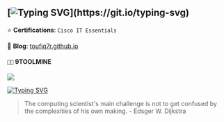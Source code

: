 ## [![Typing SVG](https://readme-typing-svg.herokuapp.com?font=Fira+Code&pause=1000&color=41B883&width=435&lines=hey+there!)](https://git.io/typing-svg)

<!-- 💬 **Me?** an engineer/developer based in Bangladesh, -->

<!--
:coffee: &emsp;Connect with me!

[![Twitter Badge](https://img.shields.io/badge/Twitter-1DA1F2?style=for-the-badge&logo=twitter&logoColor=white)](https://twitter.com/toufiqahmedshr) [![Facebook Badge](https://img.shields.io/badge/Facebook-1877F2?style=for-the-badge&logo=facebook&logoColor=white)](https://facebook.com/toufiqahmedshr) [![Linkedin Badge](https://img.shields.io/badge/LinkedIn-0077B5?style=for-the-badge&logo=linkedin&logoColor=white)](https://www.linkedin.com/in/toufiqahmedshr/) [![Instagram Badge](https://img.shields.io/badge/Instagram-E4405F?style=for-the-badge&logo=instagram&logoColor=white)](https://instagram.com/toufiqahmedshr) [![Mail Badge](https://img.shields.io/badge/Gmail-D14836?style=for-the-badge&logo=gmail&logoColor=white)](mailto:md.toufiqahmedshr@gmail.com)

-->
<!--
🌱 **Projects**: 

- `💉` **`yet-another-language`**<br>
\\___[ an interpreted language with built-in garbage collection (in dev)<br>
&nbsp;&nbsp;&nbsp;&nbsp;&nbsp;&nbsp;&nbsp;\\\_ `C` ]

- `🐧` **`nour`**<br>
\\___[ an AI assistant designed to provide intelligent support, information, and assistance through natural language interactions (in dev)<br>
&nbsp;&nbsp;&nbsp;&nbsp;&nbsp;&nbsp;&nbsp;\\\_ `Python` ]
-->
⭐ **Certifications**: `Cisco IT Essentials`

📝 **Blog**: [toufiq7r.github.io](https://toufiq7r.github.io/)

<!-- <div align="center"> -->
<!-- [![](https://visitcount.itsvg.in/api?id=toufiq7r&label=Profile%20Views&pretty=true)](https://visitcount.itsvg.in) -->

#### `👨‍💻` 9TOOLMINE
[![](https://skillicons.dev/icons?i=c,cpp,python,git,bash,powershell,visualstudio,vscode,linux)](https://skillicons.dev)

<!-- </div> -->

<!-- ### My Github Stats -->
<!-- <p align="center"> <img src="https://github-readme-stats.vercel.app/api?username=toufiqahmedshr&show_icons=true&count_private=true&theme=dark" alt="toufiqahmedshr" /> -->
<!--
### My Projects

<table>
  <thead align="center">
    <tr border: none;>
      <td><b>Projects</b></td>
      <td><b>Description</b></td>
    </tr>
  </thead>
  <tbody>
    <tr>
      <td><a href="https://github.com/toufiq7r/yet-another-language">yal</a></td>
      <td>an interpreted language with built-in garbage collection (in dev)</td>
    </tr>
    <tr>
      <td><a href="https://github.com/toufiq7r/nour">nour</a></td>
      <td>an AI assistant designed to provide intelligent support, information, and assistance through natural language interactions (in dev)</td>
    </tr>
    <tr>
      <td><a href="https://marketplace.visualstudio.com/items?itemName=toufiqahmedshr.monochrome-theme" target="_blank">Monochrome</a></td>
      <td>Visual Studio Code Color Theme</td>
    </tr>
  </tbody>
</table>
-->
<!--
<div align="center">
          
![](http://github-profile-summary-cards.vercel.app/api/cards/profile-details?username=toufiq7r&theme=vue) <br>

</div>
-->
[![Typing SVG](https://readme-typing-svg.herokuapp.com?font=Fira+Code&size=10&duration=5010&pause=1000&color=41B883&multiline=true&width=435&lines=%5B+0x0F7A1D+%5D+--+Kernel+panic+-+not+syncing%3A+Fatal+exception+in+interrupt)](https://git.io/typing-svg)
<!--  TOP LANGUAGES STATISTICS -->
<!--  [![Top Langs](https://github-readme-stats.vercel.app/api/top-langs/?username=toufiqahmedshr&theme=dark&layout=compact&align=right&width=40%)](https://github.com/toufiqahmedshr/github-readme-stats) -->

> The computing scientist's main challenge is not to get confused by the complexities of his own making.
> \- Edsger W. Dijkstra

